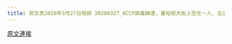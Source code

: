 ```yaml
---
title: 郭文贵2020年3月27日视频 20200327_6CCP病毒肆虐，曼哈顿大街上空无一人，法治基金工作人员依然在给战友寄送口罩物资！
---
```


[原文連接](https://gnews.org/ThreadView/53478500)


